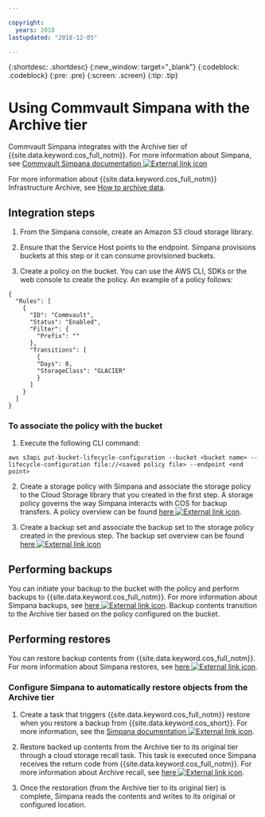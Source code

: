 ```yaml
---

copyright:
  years: 2018
lastupdated: "2018-12-05"

---
```

{:shortdesc: .shortdesc}
{:new_window: target="_blank"}
{:codeblock: .codeblock}
{:pre: .pre}
{:screen: .screen}
{:tip: .tip}


# Using Commvault Simpana with the Archive tier

Commvault Simpana integrates with the Archive tier of {{site.data.keyword.cos_full_notm}}. For more information about Simpana, see [Commvault Simpana documentation ![External link icon](../../icons/launch-glyph.svg "External link icon")](http://documentation.commvault.com/commvault/)

For more information about {{site.data.keyword.cos_full_notm}} Infrastructure Archive, see [How to archive data](archiving.html).

## Integration steps

1.	From the Simpana console, create an Amazon S3 cloud storage library.

2. Ensure that the Service Host points to the endpoint. Simpana provisions buckets at this step or it can consume provisioned buckets.

3.	Create a policy on the bucket. You can use the AWS CLI, SDKs or the web console to create the policy. An example of a policy follows:

```shell
{
  "Rules": [
    {
      "ID": "Commvault",
      "Status": "Enabled",
      "Filter": {
        "Prefix": ""
      },
      "Transitions": [
        {
        "Days": 0,
        "StorageClass": "GLACIER"
        }
      ]
    }
  ]
}
```

### To associate the policy with the bucket

1.  Execute the following CLI command:

```shell
aws s3api put-bucket-lifecycle-configuration --bucket <bucket name> --lifecycle-configuration file://<saved policy file> --endpoint <end point>
```

2.	Create a storage policy with Simpana and associate the storage policy to the Cloud Storage library that you created in the first step. A storage policy governs the way Simpana interacts with COS for backup transfers. A policy overview can be found [here ![External link icon](../../icons/launch-glyph.svg "External link icon")](http://documentation.commvault.com/commvault/v11/article?p=13804.htm).

3.	Create a backup set and associate the backup set to the storage policy created in the previous step. The backup set overview can be found [here ![External link icon](../../icons/launch-glyph.svg "External link icon")](http://documentation.commvault.com/commvault/v11/article?p=11666.htm)

## Performing backups

You can initiate your backup to the bucket with the policy and perform backups to {{site.data.keyword.cos_full_notm}}. For more information about Simpana backups, see [here ![External link icon](../../icons/launch-glyph.svg "External link icon")](http://documentation.commvault.com/commvault/v11/article?p=11677.htm). Backup contents transition to the Archive tier based on the policy configured on the bucket.

## Performing restores

You can restore backup contents from {{site.data.keyword.cos_full_notm}}. For more information about Simpana restores, see [here ![External link icon](../../icons/launch-glyph.svg "External link icon")](http://documentation.commvault.com/commvault/v11/article?p=12867.htm).

### Configure Simpana to automatically restore objects from the Archive tier

1. Create a task that triggers {{site.data.keyword.cos_full_notm}} restore when you restore a backup from {{site.data.keyword.cos_short}}. For more information, see the [Simpana documentation ![External link icon](../../icons/launch-glyph.svg "External link icon")](http://documentation.commvault.com/commvault/v11/article?p=features/cloud_storage/t_restoring_data_amazon_and_oracle.htm).

2. Restore backed up contents from the Archive tier to its original tier through a cloud storage recall task. This task is executed once Simpana receives the return code from {{site.data.keyword.cos_full_notm}}. For more information about Archive recall, see [here ![External link icon](../../icons/launch-glyph.svg "External link icon")](http://documentation.commvault.com/commvault/v11/article?p=9218.htm).

3. Once the restoration (from the Archive tier to its original tier) is complete, Simpana reads the contents and writes to its original or configured location.

